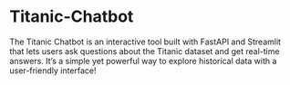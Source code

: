 # Titanic-Chatbot
The Titanic Chatbot is an interactive tool built with FastAPI and Streamlit that lets users ask questions about the Titanic dataset and get real-time answers. It’s a simple yet powerful way to explore historical data with a user-friendly interface!

